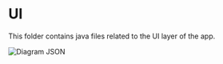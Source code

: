 # UI

This folder contains java files related to the UI layer of the app.

![Diagram JSON](src/main/resources/Images/JSONdiagram.png)